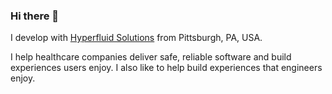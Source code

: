 ### Hi there 👋

<!--
**jonshaffer/jonshaffer** is a ✨ _special_ ✨ repository because its `README.md` (this file) appears on your GitHub profile.

Here are some ideas to get you started:

- 🔭 I’m currently working on ...
- 🌱 I’m currently learning ...
- 👯 I’m looking to collaborate on ...
- 🤔 I’m looking for help with ...
- 💬 Ask me about ...
- 📫 How to reach me: ...
- 😄 Pronouns: ...
- ⚡ Fun fact: ...
-->

I develop with [Hyperfluid Solutions](https://github.com/hyperfluid-solutions) from Pittsburgh, PA, USA.

I help healthcare companies deliver safe, reliable software and build experiences users enjoy. I also like to help build experiences that engineers enjoy.
